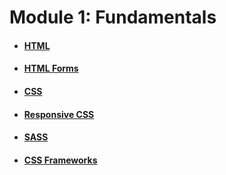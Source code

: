 # Module 1: Fundamentals

* #### [HTML](/html.md)
* #### [HTML Forms](/html-forms.md)
* #### [CSS](/css.md)
* #### [Responsive CSS](/responsive-css.md)
* #### [SASS](/sass.md)
* #### [CSS Frameworks](/css-frameworks.md)
